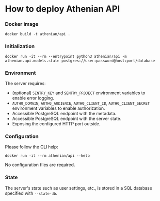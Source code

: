 # How to deploy Athenian API

### Docker image

```
docker build -t athenian/api .
```

### Initialization

```
docker run -it --rm --entrypoint python3 athenian/api -m athenian.api.models.state postgres://user:password@host:port/database
```

### Environment

The server requires:

- (optional) `SENTRY_KEY` and `SENTRY_PROJECT` environment variables to enable error logging.
- `AUTH0_DOMAIN`, `AUTH0_AUDIENCE`, `AUTH0_CLIENT_ID`, `AUTH0_CLIENT_SECRET` environment variables to enable authorization.
- Accessible PostgreSQL endpoint with the metadata.
- Accessible PostgreSQL endpoint with the server state.
- Exposing the configured HTTP port outside.

### Configuration

Please follow the CLI help:

```
docker run -it --rm athenian/api --help
```

No configuration files are required.

### State

The server's state such as user settings, etc., is stored in a SQL database specified with `--state-db`.